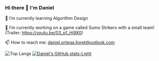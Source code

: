 ### Hi there 👋 I'm Daniel

<!--
**Daniel-Ortega-Lloret/Daniel-Ortega-Lloret** is a ✨ _special_ ✨ repository because its `README.md` (this file) appears on your GitHub profile.

Here are some ideas to get you started: -->
🌱 I’m currently learning Algorithm Design

🔭 I’m currently working on a game called Sumo Strikers with a small team! (Trailer: https://youtu.be/03_p1_Hj9X0)

📫 How to reach me: daniel.ortega.lloret@outlook.com

<!--

- 👯 I’m looking to collaborate on ...
- 🤔 I’m looking for help with ...
- 💬 Ask me about ...

- 😄 Pronouns: ...
- ⚡ Fun fact: ...
-->

![Top Langs](https://github-readme-stats.vercel.app/api/top-langs/?username=Daniel-Ortega-Lloret&size_weight=0.5&count_weight=0.5)
[![Daniel's GitHub stats-Light](https://github-readme-stats.vercel.app/api?username=Daniel-Ortega-Lloret&show_icons=true&theme=default#gh-light-mode-only)](https://github.com/Daniel-Ortega-Lloret/github-readme-stats#gh-light-mode-only)


